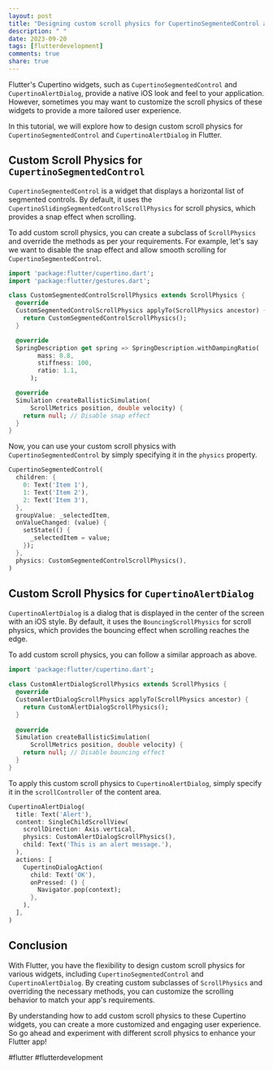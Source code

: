 ```yaml
---
layout: post
title: "Designing custom scroll physics for CupertinoSegmentedControl and CupertinoAlertDialog in Flutter"
description: " "
date: 2023-09-20
tags: [flutterdevelopment]
comments: true
share: true
---
```


Flutter's Cupertino widgets, such as `CupertinoSegmentedControl` and `CupertinoAlertDialog`, provide a native iOS look and feel to your application. However, sometimes you may want to customize the scroll physics of these widgets to provide a more tailored user experience. 

In this tutorial, we will explore how to design custom scroll physics for `CupertinoSegmentedControl` and `CupertinoAlertDialog` in Flutter.

## Custom Scroll Physics for `CupertinoSegmentedControl`

`CupertinoSegmentedControl` is a widget that displays a horizontal list of segmented controls. By default, it uses the `CupertinoSlidingSegmentedControlScrollPhysics` for scroll physics, which provides a snap effect when scrolling.

To add custom scroll physics, you can create a subclass of `ScrollPhysics` and override the methods as per your requirements. For example, let's say we want to disable the snap effect and allow smooth scrolling for `CupertinoSegmentedControl`.

```dart
import 'package:flutter/cupertino.dart';
import 'package:flutter/gestures.dart';

class CustomSegmentedControlScrollPhysics extends ScrollPhysics {
  @override
  CustomSegmentedControlScrollPhysics applyTo(ScrollPhysics ancestor) {
    return CustomSegmentedControlScrollPhysics();
  }

  @override
  SpringDescription get spring => SpringDescription.withDampingRatio(
        mass: 0.8,
        stiffness: 100,
        ratio: 1.1,
      );

  @override
  Simulation createBallisticSimulation(
      ScrollMetrics position, double velocity) {
    return null; // Disable snap effect
  }
}
```

Now, you can use your custom scroll physics with `CupertinoSegmentedControl` by simply specifying it in the `physics` property.

```dart
CupertinoSegmentedControl(
  children: {
    0: Text('Item 1'),
    1: Text('Item 2'),
    2: Text('Item 3'),
  },
  groupValue: _selectedItem,
  onValueChanged: (value) {
    setState(() {
      _selectedItem = value;
    });
  },
  physics: CustomSegmentedControlScrollPhysics(),
)
```

## Custom Scroll Physics for `CupertinoAlertDialog`

`CupertinoAlertDialog` is a dialog that is displayed in the center of the screen with an iOS style. By default, it uses the `BouncingScrollPhysics` for scroll physics, which provides the bouncing effect when scrolling reaches the edge.

To add custom scroll physics, you can follow a similar approach as above.

```dart
import 'package:flutter/cupertino.dart';

class CustomAlertDialogScrollPhysics extends ScrollPhysics {
  @override
  CustomAlertDialogScrollPhysics applyTo(ScrollPhysics ancestor) {
    return CustomAlertDialogScrollPhysics();
  }
  
  @override
  Simulation createBallisticSimulation(
      ScrollMetrics position, double velocity) {
    return null; // Disable bouncing effect
  }
}
```

To apply this custom scroll physics to `CupertinoAlertDialog`, simply specify it in the `scrollController` of the content area.

```dart
CupertinoAlertDialog(
  title: Text('Alert'),
  content: SingleChildScrollView(
    scrollDirection: Axis.vertical,
    physics: CustomAlertDialogScrollPhysics(),
    child: Text('This is an alert message.'),
  ),
  actions: [
    CupertinoDialogAction(
      child: Text('OK'),
      onPressed: () {
        Navigator.pop(context);
      },
    ),
  ],
)
```

## Conclusion

With Flutter, you have the flexibility to design custom scroll physics for various widgets, including `CupertinoSegmentedControl` and `CupertinoAlertDialog`. By creating custom subclasses of `ScrollPhysics` and overriding the necessary methods, you can customize the scrolling behavior to match your app's requirements.

By understanding how to add custom scroll physics to these Cupertino widgets, you can create a more customized and engaging user experience. So go ahead and experiment with different scroll physics to enhance your Flutter app!

#flutter #flutterdevelopment